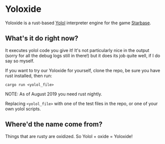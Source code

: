 # Yoloxide

Yoloxide is a rust-based [Yolol](https://wiki.starbasegame.com/index.php/YOLOL) interpreter engine for the game [Starbase](https://www.starbasegame.com/).

## What's it do right now?

It executes yolol code you give it! It's not particularly nice in the output (sorry for all the debug logs still in there!) but it does its job quite well, if I do say so myself.

If you want to try our Yoloxide for yourself, clone the repo, be sure you have rust installed, then run:
```
cargo run <yolol_file>
```
NOTE: As of August 2019 you need rust nightly.

Replacing `<yolol_file>` with one of the test files in the repo, or one of your own yolol scripts.

## Where'd the name come from?

Things that are rusty are oxidized. So Yolol + oxide = Yoloxide!
